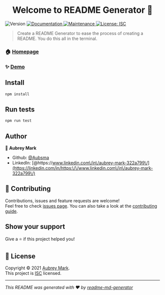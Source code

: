 <h1 align="center">Welcome to README Generator 👋</h1>
<p>
  <img alt="Version" src="https://img.shields.io/badge/version-1.0.0-blue.svg?cacheSeconds=2592000" />
  <a href="https://github.com/Aubsma/README#readme" target="_blank">
    <img alt="Documentation" src="https://img.shields.io/badge/documentation-yes-brightgreen.svg" />
  </a>
  <a href="https://github.com/Aubsma/README/graphs/commit-activity" target="_blank">
    <img alt="Maintenance" src="https://img.shields.io/badge/Maintained%3F-yes-green.svg" />
  </a>
  <a href="https://github.com/Aubsma/README/blob/master/LICENSE" target="_blank">
    <img alt="License: ISC" src="https://img.shields.io/github/license/Aubsma/README Generator" />
  </a>
</p>

> Create a README Generator to ease the process of creating a README. You do this all in the terminal.

### 🏠 [Homepage](https://github.com/Aubsma/README#readme)

### ✨ [Demo](creating)

## Install

```sh
npm install
```

## Run tests

```sh
npm run test
```

## Author

👤 **Aubrey Mark**

* Github: [@Aubsma](https://github.com/Aubsma)
* LinkedIn: [@https:\/\/www.linkedin.com\/in\/aubrey-mark-322a799\/](https://linkedin.com/in/https:\/\/www.linkedin.com\/in\/aubrey-mark-322a799\/)

## 🤝 Contributing

Contributions, issues and feature requests are welcome!<br />Feel free to check [issues page](https://github.com/Aubsma/README/issues). You can also take a look at the [contributing guide](https://github.com/Aubsma/README/blob/master/CONTRIBUTING.md).

## Show your support

Give a ⭐️ if this project helped you!

## 📝 License

Copyright © 2021 [Aubrey Mark](https://github.com/Aubsma).<br />
This project is [ISC](https://github.com/Aubsma/README/blob/master/LICENSE) licensed.

***
_This README was generated with ❤️ by [readme-md-generator](https://github.com/kefranabg/readme-md-generator)_